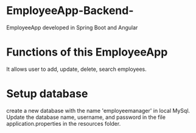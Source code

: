 # EmployeeApp-Backend-

EmployeeApp developed in Spring Boot and Angular

# Functions of this EmployeeApp
It allows user to add, update, delete, search employees.


# Setup database
create a new database with the name 'employeemanager' in local MySql.
Update the database name, username, and password in the file application.properties in the resources folder. 


